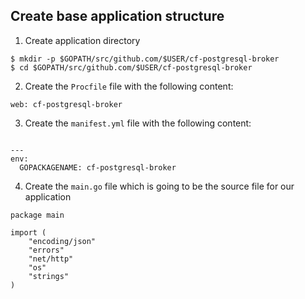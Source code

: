 ## Create base application structure

1. Create application directory

```
$ mkdir -p $GOPATH/src/github.com/$USER/cf-postgresql-broker
$ cd $GOPATH/src/github.com/$USER/cf-postgresql-broker
```

2. Create the `Procfile` file with the following content:

```
web: cf-postgresql-broker
```

3. Create the `manifest.yml` file with the following content:

```

---
env:
  GOPACKAGENAME: cf-postgresql-broker
```

4. Create the `main.go` file which is going to be the source file for our application

```
package main

import (
	"encoding/json"
	"errors"
	"net/http"
	"os"
	"strings"
)
```
